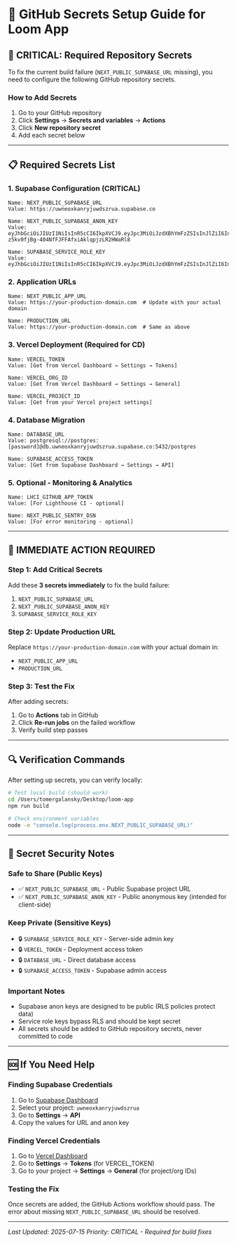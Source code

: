 # 🔐 GitHub Secrets Setup Guide for Loom App

## 🎯 **CRITICAL: Required Repository Secrets**

To fix the current build failure (`NEXT_PUBLIC_SUPABASE_URL` missing), you need to configure the following GitHub repository secrets.

### **How to Add Secrets**
1. Go to your GitHub repository
2. Click **Settings** → **Secrets and variables** → **Actions**
3. Click **New repository secret**
4. Add each secret below

---

## 📋 **Required Secrets List**

### **1. Supabase Configuration (CRITICAL)**
```
Name: NEXT_PUBLIC_SUPABASE_URL
Value: https://uwneoxkanryjuwdszrua.supabase.co
```

```
Name: NEXT_PUBLIC_SUPABASE_ANON_KEY  
Value: eyJhbGciOiJIUzI1NiIsInR5cCI6IkpXVCJ9.eyJpc3MiOiJzdXBhYmFzZSIsInJlZiI6InV3bmVveGthbnJ5anV3ZHN6cnVhIiwicm9sZSI6ImFub24iLCJpYXQiOjE3NTE5NjQ2NTIsImV4cCI6MjA2NzU0MDY1Mn0.pJX-z5kv0fjBg-404NfFJFFAfxiAklqpjzLR2HWaRl8
```

```
Name: SUPABASE_SERVICE_ROLE_KEY
Value: eyJhbGciOiJIUzI1NiIsInR5cCI6IkpXVCJ9.eyJpc3MiOiJzdXBhYmFzZSIsInJlZiI6InV3bmVveGthbnJ5anV3ZHN6cnVhIiwicm9sZSI6InNlcnZpY2Vfcm9sZSIsImlhdCI6MTc1MTk2NDY1MiwiZXhwIjoyMDY3NTQwNjUyfQ.Q4MyPE1V3LMK9Y7Vu5R9Hc7upK9HJuqvqI1BudwLXs8
```

### **2. Application URLs**
```
Name: NEXT_PUBLIC_APP_URL
Value: https://your-production-domain.com  # Update with your actual domain
```

```
Name: PRODUCTION_URL
Value: https://your-production-domain.com  # Same as above
```

### **3. Vercel Deployment (Required for CD)**
```
Name: VERCEL_TOKEN
Value: [Get from Vercel Dashboard → Settings → Tokens]
```

```
Name: VERCEL_ORG_ID
Value: [Get from Vercel Dashboard → Settings → General]
```

```
Name: VERCEL_PROJECT_ID
Value: [Get from your Vercel project settings]
```

### **4. Database Migration**
```
Name: DATABASE_URL
Value: postgresql://postgres:[password]@db.uwneoxkanryjuwdszrua.supabase.co:5432/postgres
```

```
Name: SUPABASE_ACCESS_TOKEN
Value: [Get from Supabase Dashboard → Settings → API]
```

### **5. Optional - Monitoring & Analytics**
```
Name: LHCI_GITHUB_APP_TOKEN
Value: [For Lighthouse CI - optional]
```

```
Name: NEXT_PUBLIC_SENTRY_DSN
Value: [For error monitoring - optional]
```

---

## 🚨 **IMMEDIATE ACTION REQUIRED**

### **Step 1: Add Critical Secrets**
Add these **3 secrets immediately** to fix the build failure:
1. `NEXT_PUBLIC_SUPABASE_URL`
2. `NEXT_PUBLIC_SUPABASE_ANON_KEY`  
3. `SUPABASE_SERVICE_ROLE_KEY`

### **Step 2: Update Production URL**
Replace `https://your-production-domain.com` with your actual domain in:
- `NEXT_PUBLIC_APP_URL`
- `PRODUCTION_URL`

### **Step 3: Test the Fix**
After adding secrets:
1. Go to **Actions** tab in GitHub
2. Click **Re-run jobs** on the failed workflow
3. Verify build step passes

---

## 🔍 **Verification Commands**

After setting up secrets, you can verify locally:

```bash
# Test local build (should work)
cd /Users/tomergalansky/Desktop/loom-app
npm run build

# Check environment variables
node -e "console.log(process.env.NEXT_PUBLIC_SUPABASE_URL)"
```

---

## 📝 **Secret Security Notes**

### **Safe to Share (Public Keys)**
- ✅ `NEXT_PUBLIC_SUPABASE_URL` - Public Supabase project URL
- ✅ `NEXT_PUBLIC_SUPABASE_ANON_KEY` - Public anonymous key (intended for client-side)

### **Keep Private (Sensitive Keys)**
- 🔒 `SUPABASE_SERVICE_ROLE_KEY` - Server-side admin key
- 🔒 `VERCEL_TOKEN` - Deployment access token  
- 🔒 `DATABASE_URL` - Direct database access
- 🔒 `SUPABASE_ACCESS_TOKEN` - Supabase admin access

### **Important Notes**
- Supabase anon keys are designed to be public (RLS policies protect data)
- Service role keys bypass RLS and should be kept secret
- All secrets should be added to GitHub repository secrets, never committed to code

---

## 🆘 **If You Need Help**

### **Finding Supabase Credentials**
1. Go to [Supabase Dashboard](https://supabase.com/dashboard)
2. Select your project: `uwneoxkanryjuwdszrua`
3. Go to **Settings** → **API**
4. Copy the values for URL and anon key

### **Finding Vercel Credentials**  
1. Go to [Vercel Dashboard](https://vercel.com/dashboard)
2. Go to **Settings** → **Tokens** (for VERCEL_TOKEN)
3. Go to your project → **Settings** → **General** (for project/org IDs)

### **Testing the Fix**
Once secrets are added, the GitHub Actions workflow should pass. The error about missing `NEXT_PUBLIC_SUPABASE_URL` should be resolved.

---

*Last Updated: 2025-07-15*
*Priority: CRITICAL - Required for build fixes*